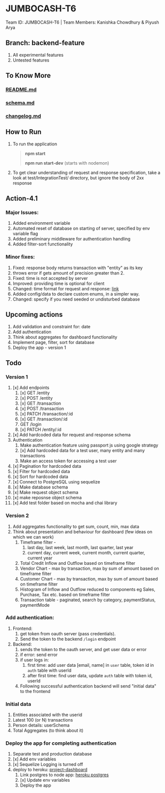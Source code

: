 # JUMBOCASH-T6
Team ID: JUMBOCASH-T6 | Team Members: Kanishka Chowdhury &amp; Piyush Arya

## Branch: backend-feature
1. All experimental features
2. Untested features

## To Know More
### [README.md](#)
### [schema.md](schema.md)
### [changelog.md](changelog.md)

## How to Run
1. To run the application
   > **npm start**
   > 
   > **npm run start-dev** (starts with nodemon)
2. To get clear understanding of request and response specification, take a look at test/IntegrationTest/ directory, but ignore the body of 2xx response

## Action-4.1
### Major Issues:
1. Added environment variable
2. Automated reset of database on starting of server, specified by env variable flag
3. Added preliminary middleware for authentication handling
4. Added filter-sort functionality
### Minor fixes:
1. Fixed: response body returns transaction with "entity" as its key
2. throws error if gets amount of precision greater than 2.
3. Fixed: time is not accepted by server
4. Improved: providing time is optional for client
5. Changed: time format for request and response: [link](schema.md)
6. Added config/data to declare custom enums, in a simpler way.
7. Changed: specify if you need seeded or undisturbed database


## Upcoming actions
1. Add validation and constraint for: date
2. Add authentication
3. Think about aggregates for dashboard functionality
4. Implement page, filter, sort for database
5. Deploy the app - version 1

## Todo
### Version 1
1. [x] Add endpoints
   1. [x] GET /entity
   2. [x] POST /entity
   3. [x] GET /transaction
   4. [x] POST /transaction
   5. [x] PATCH /transaction/:id
   6. [x] GET /transaction/:id
   7.  GET /login
   8. [x] PATCH /entity/:id
2. [x] Add hardcoded data for request and response schema
3. Authentication
   1. Make authentication feature using passport js using google strategy
   2. [x] Add hardcoded data for a test user, many entity and many transactions
   3. Make an access token for accessing a test user
4. [x] Pagination for hardcoded data
5. [x] Filter for hardcoded data
6. [x] Sort for hardcoded data
7. [x] Connect to PostgreSQL using sequelize
8. [x] Make database schema
9.  [x] Make request object schema
10. [x] make reposnse object schema
11. [x] Add test folder based on mocha and chai library

### Version 2
1. Add aggregates functionality to get sum, count, min, max data
2. Think about presentation and behaviour for dashboard (few ideas on which we can work)
   1. Timeframe filter - 
      1. last day, last week, last month, last quarter, last year
      2. current day, current week, current month, current quarter, current year
   1. Total Credit Inflow and Outflow based on timeframe filter
   2. Vendor Chart - max by transaction, max by sum of amount based on timeframe filter
   3. Customer Chart - max by transaction, max by sum of amount based on timeframe filter
   4. Histogram of Inflow and Outflow reduced to components eg Sales, Purchase, Tax etc. based on timeframe filter
   5. Transaction table - paginated, search by category, paymentStatus, paymentMode

### Add authentication:
1. Frontend:
   1. get token from oauth server (pass credentials).
   2. Send the token to the backend `/login` endpoint
2. Backend:
   1. sends the token to the oauth server, and get user data or error
   2. if error: send error
   3. if user logs in: 
      1. first time: add user data [email, name] in `user` table, token id in `auth` table with userId
      2. after first time: find user data, update `auth` table with token id, userId
   4. Following successful authentication backend will send "initial data" to the frontend

### Initial data
1. Entities associated with the userid
2. Latest 100 (or N) transactions
3. Person details: userSchema
4. Total Aggregates (to think about it)

### Deploy the app for completing authentication
1. Separate test and production database
2. [x] Add env variables
3. [x] Sequelize Logging is turned off
4. deploy to heroku: [project-dashboard](https://dashboard.heroku.com/apps/jumbocash-dev/deploy/heroku-git)
   1. Link postgres to node app: [heroku postgres](https://devcenter.heroku.com/articles/heroku-postgresql)
   2. [x] Update env variables
   3. Deploy the app
